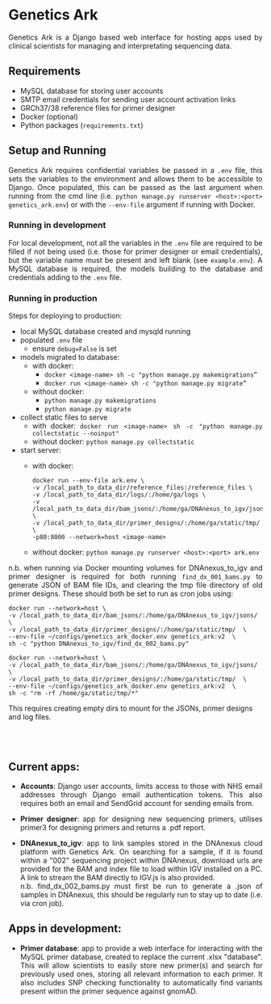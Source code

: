 <div style="text-align: justify">

# Genetics Ark

Genetics Ark is a Django based web interface for hosting apps used by clinical scientists for managing and interpretating sequencing data.

## Requirements

- MySQL database for storing user accounts
- SMTP email credentials for sending user account activation links
- GRCh37/38 reference files for primer designer
- Docker (optional)
- Python packages (`requirements.txt`)


## Setup and Running 

Genetics Ark requires confidential variables be passed in a `.env` file, this sets the variables to the environment and allows them to be accessible to Django.
Once populated, this can be passed as the last argument when running from the cmd line (i.e. `python manage.py runserver <host>:<port> genetics_ark.env`) or with the `--env-file` argument if running with Docker.

### Running in development

For local development, not all the variables in the `.env` file are required to be filled if not being used (i.e. those for primer designer or email credentials), but the variable name must be present and left blank (see `example.env`).
A MySQL database is required, the models building to the database and credentials adding to the `.env` file.

### Running in production

Steps for deploying to production:

- local MySQL database created and mysqld running
- populated `.env` file
  - ensure `debug=False` is set
- models migrated to database:
  - with docker: 
    - `docker <image-name> sh -c "python manage.py makemigrations”`
    - `docker run <image-name> sh -c "python manage.py migrate”`
  - without docker:
    - `python manage.py makemigrations`
    - `python manage.py migrate`
- collect static files to serve
  - with docker: `docker run <image-name> sh -c "python manage.py collectstatic --noinput"`
  - without docker: `python manage.py collectstatic`
- start server:
  - with docker:
    <div style="text-align: left">

    ```
    docker run --env-file ark.env \
    -v /local_path_to_data_dir/reference_files:/reference_files \
    -v /local_path_to_data_dir/logs/:/home/ga/logs \
    -v /local_path_to_data_dir/bam_jsons/:/home/ga/DNAnexus_to_igv/jsons/ \
    -v /local_path_to_data_dir/primer_designs/:/home/ga/static/tmp/ \
    -p80:8000 --network=host <image-name>
    ```
    </div>
  - without docker: `python manage.py runserver <host>:<port> ark.env`

n.b. when running via Docker mounting volumes for DNAnexus_to_igv and primer designer is required for both running `find_dx_001_bams.py` to generate JSON of BAM file IDs, and clearing the tmp file directory of old primer designs. These should both be set to run as cron jobs using:

<div style="text-align: left">

```
docker run --network=host \
-v /local_path_to_data_dir/bam_jsons/:/home/ga/DNAnexus_to_igv/jsons/ \
-v /local_path_to_data_dir/primer_designs/:/home/ga/static/tmp/  \
--env-file ~/configs/genetics_ark_docker.env genetics_ark:v2  \
sh -c "python DNAnexus_to_igv/find_dx_002_bams.py"

docker run --network=host \
-v /local_path_to_data_dir/bam_jsons/:/home/ga/DNAnexus_to_igv/jsons/ \
-v /local_path_to_data_dir/primer_designs/:/home/ga/static/tmp/  \
--env-file ~/configs/genetics_ark_docker.env genetics_ark:v2  \
sh -c "rm -rf /home/ga/static/tmp/*"
```
This requires creating empty dirs to mount for the JSONs, primer designs and log files.

</div>


<br></br>

## Current apps:

 - **Accounts**: Django user accounts, limits access to those with NHS email addresses through Django email authentication tokens. This also requires both
   an email and SendGrid account for sending emails from.

 - **Primer designer**: app for designing new sequencing primers, utilises primer3 for designing primers and returns a .pdf report.
  
 - **DNAnexus_to_igv**: app to link samples stored in the DNAnexus cloud platform with Genetics Ark. On searching for a sample, if it is found within a "002" sequencing project within DNAnexus, download urls are provided for the BAM and index file to load within IGV installed on a PC. A link to stream the BAM directly to IGV.js is also provided.<br>
n.b. find_dx_002_bams.py must first be run to generate a .json of samples in DNAnexus, this should be regularly run to stay up to date (i.e. via cron job). 

## Apps in development:

- **Primer database**: app to provide a web interface for interacting with the MySQL primer database, created to replace the current .xlsx "database". This will allow scientists to easily store new primer(s) and search for previously used ones, storing all relevant information to each primer. It also includes SNP checking functionality to automatically find variants present within the primer sequence against gnomAD.


</div>
